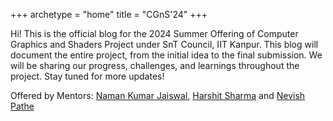 +++
archetype = "home"
title = "CGnS'24"
+++

Hi! This is the official blog for the 2024 Summer Offering of Computer Graphics and Shaders Project under SnT Council, IIT Kanpur. This blog will document the entire project, from the initial idea to the final submission. We will be sharing our progress, challenges, and learnings throughout the project. Stay tuned for more updates!

Offered by Mentors: [Naman Kumar Jaiswal](google.com), [Harshit Sharma](google.com) and [Nevish Pathe](google.com)